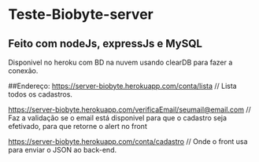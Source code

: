 # Teste-Biobyte-server

## Feito com nodeJs, expressJs e MySQL
Disponivel no heroku com BD na nuvem usando clearDB para fazer a conexão.

##Endereço:
https://server-biobyte.herokuapp.com/conta/lista // Lista todos os cadastros.

https://server-biobyte.herokuapp.com/verificaEmail/seumail@email.com // Faz a validação se o email está disponivel para que o cadastro seja efetivado, para que retorne o alert no front

https://server-biobyte.herokuapp.com/conta/cadastro // Onde o front usa para enviar o JSON ao back-end.
